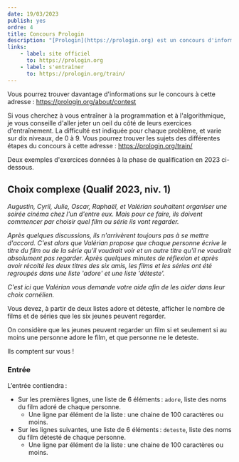 ```yaml
---
date: 19/03/2023
publish: yes
ordre: 4
title: Concours Prologin
description: "[Prologin](https://prologin.org) est un concours d'informatique ouvert à tous les étudiants agés de moins de 21 ans, organisé par l'association Prologin. Le but est de faire découvrir le monde de la programmation et de l'algorithmique aux étudiants en leur proposant de résoudre des problèmes."
links:
    - label: site officiel
      to: https://prologin.org
    - label: s'entraîner
      to: https://prologin.org/train/
---
```

Vous pourrez trouver davantage d'informations sur le concours à cette adresse : https://prologin.org/about/contest

Si vous cherchez à vous entraîner à la programmation et à l'algorithmique, je vous conseille d'aller jeter un oeil du côté de leurs exercices d'entraînement. La difficulté est indiquée pour chaque problème, et varie sur dix niveaux, de 0 à 9. Vous pourrez trouver les sujets des différentes étapes du concours à cette adresse : https://prologin.org/train/

Deux exemples d'exercices données à la phase de qualification en 2023 ci-dessous.

## Choix complexe (Qualif 2023, niv. 1)
*Augustin, Cyril, Julie, Oscar, Raphaël, et Valérian souhaitent organiser une soirée cinéma chez l'un d'entre eux. Mais pour ce faire, ils doivent commencer par choisir quel film ou série ils vont regarder.*

*Après quelques discussions, ils n'arrivèrent toujours pas à se mettre d'accord. C'est alors que Valérian propose que chaque personne écrive le titre du film ou de la série qu'il voudrait voir et un autre titre qu'il ne voudrait absolument pas regarder. Après quelques minutes de réflexion et après avoir récolté les deux titres des six amis, les films et les séries ont été regroupés dans une liste 'adore' et une liste 'déteste'.*

*C'est ici que Valérian vous demande votre aide afin de les aider dans leur choix cornélien.*

Vous devez, à partir de deux listes adore et déteste, afficher le nombre de films et de séries que les six jeunes peuvent regarder.

On considère que les jeunes peuvent regarder un film si et seulement si au moins une personne adore le film, et que personne ne le deteste.

Ils comptent sur vous !

### Entrée
L’entrée contiendra :

- Sur les premières lignes, une liste de 6 éléments : `adore`, liste des noms du film adoré de chaque personne.
    - Une ligne par élément de la liste : une chaine de 100 caractères ou moins.
- Sur les lignes suivantes, une liste de 6 éléments : `deteste`, liste des noms du film détesté de chaque personne.
    - Une ligne par élément de la liste : une chaine de 100 caractères ou moins.
